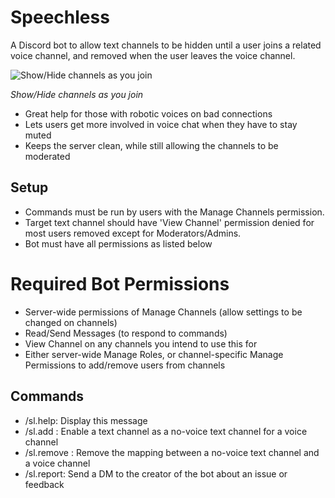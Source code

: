 # Speechless
A Discord bot to allow text channels to be hidden until a user joins a related voice channel, and removed when the user leaves the voice channel.

![Show/Hide channels as you join](https://i.gyazo.com/7eb800853fe2e5d26637d2c82080bd3e.gif)

*Show/Hide channels as you join*

* Great help for those with robotic voices on bad connections
* Lets users get more involved in voice chat when they have to stay muted
* Keeps the server clean, while still allowing the channels to be moderated 

## Setup
- Commands must be run by users with the Manage Channels permission.
- Target text channel should have 'View Channel' permission denied for most users removed except for Moderators/Admins.
- Bot must have all permissions as listed below

# Required Bot Permissions
- Server-wide permissions of Manage Channels (allow settings to be changed on channels)
- Read/Send Messages (to respond to commands)
- View Channel on any channels you intend to use this for
- Either server-wide Manage Roles, or channel-specific Manage Permissions to add/remove users from channels

## Commands
- /sl.help: Display this message
- /sl.add <voiceId> <textId>: Enable a text channel as a no-voice text channel for a voice channel
- /sl.remove <voiceId> <textId>: Remove the mapping between a no-voice text channel and a voice channel
- /sl.report: Send a DM to the creator of the bot about an issue or feedback
